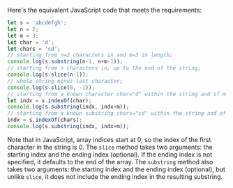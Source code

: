 Here's the equivalent JavaScript code that meets the requirements:
```javascript
let s = 'abcdefgh';
let n = 2;
let m = 3;
let char = 'd';
let chars = 'cd';
// starting from n=2 characters in and m=3 in length;
console.log(s.substring(n-1, n+m-1));
// starting from n characters in, up to the end of the string;
console.log(s.slice(n-1));
// whole string minus last character;
console.log(s.slice(0, -1));
// starting from a known character char="d" within the string and of m length;
let indx = s.indexOf(char);
console.log(s.substring(indx, indx+m));
// starting from a known substring chars="cd" within the string and of m length. 
indx = s.indexOf(chars);
console.log(s.substring(indx, indx+m));
```
Note that in JavaScript, array indices start at 0, so the index of the first character in the string is 0. The `slice` method takes two arguments: the starting index and the ending index (optional). If the ending index is not specified, it defaults to the end of the array. The `substring` method also takes two arguments: the starting index and the ending index (optional), but unlike `slice`, it does not include the ending index in the resulting substring.

